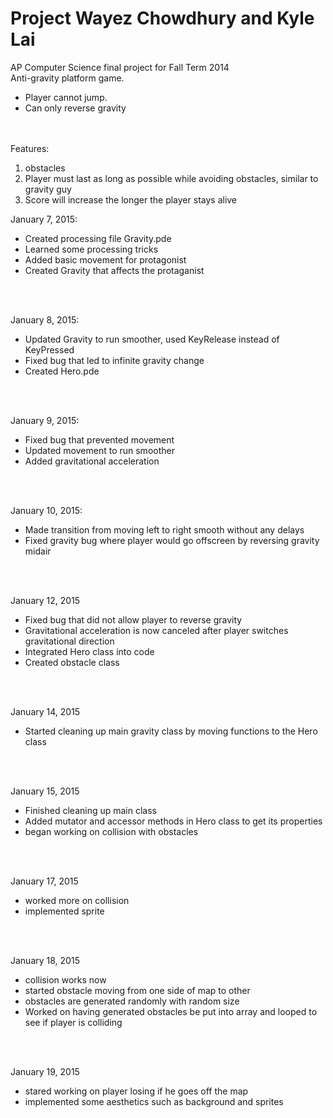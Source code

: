 Project Wayez Chowdhury and Kyle Lai
=======


AP Computer Science final project for Fall Term 2014<br>
Anti-gravity platform game. <bl>
<ul><li>
Player cannot jump.</li>
<li>Can only reverse gravity</li>
</ul><br><br>
Features:
<ol>
<li>obstacles</li>
<li>Player must last as long as possible while avoiding obstacles, similar to gravity guy</li>
<li>Score will increase the longer the player stays alive</li>
</ol>

January 7, 2015:<ul>
<li>Created processing file Gravity.pde</li>
<li>Learned some processing tricks</li>
<li>Added basic movement for protagonist</li>
<li>Created Gravity that affects the protaganist</li>
</ul><br><br>

January 8, 2015:<ul>
<li>Updated Gravity to run smoother, used KeyRelease instead of KeyPressed</li>
<li>Fixed bug that led to infinite gravity change</li>
<li>Created Hero.pde</li>
</ul><br><br>

January 9, 2015:<ul>
<li>Fixed bug that prevented movement</li>
<li>Updated movement to run smoother</li>
<li>Added gravitational acceleration</li>
</ul><br><br>

January 10, 2015:<ul>
<li>Made transition from moving left to right smooth without any delays</li>
<li>Fixed gravity bug where player would go offscreen by reversing gravity midair</li>
</ul><br><br>

January 12, 2015<ul>
<li>Fixed bug that did not allow player to reverse gravity</li>
<li>Gravitational acceleration is now canceled after player switches gravitational direction</li>
<li>Integrated Hero class into code</li>
<li>Created obstacle class</li>
</ul><br><br>

January 14, 2015<ul>
<li>Started cleaning up main gravity class by moving functions to the Hero class</li>
</ul><br><br>

January 15, 2015<ul>
<li>Finished cleaning up main class</li>
<li>Added mutator and accessor methods in Hero class to get its properties</li>
<li>began working on collision with obstacles</li>
</ul><br><br>

January 17, 2015<ul>
<li>worked more on collision</li>
<li>implemented sprite</li>
</ul><br><br>

January 18, 2015<ul>
<li>collision works now</li>
<li>started obstacle moving from one side of map to other</li>
<li>obstacles are generated randomly with random size</li>
<li>Worked on having generated obstacles be put into array and looped to see if player is colliding</li>
</ul><br><br>

January 19, 2015<ul>
<li>stared working on player losing if he goes off the map</li>
<li>implemented some aesthetics such as background and sprites</li>
</ul><br><br>
